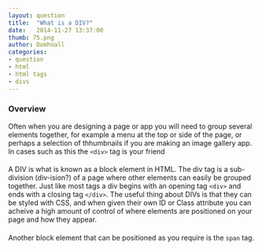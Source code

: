 ```yaml
---
layout: question
title:  "What is a DIV?"
date:   2014-11-27 13:37:00
thumb: 75.png
author: Domhnall
categories:
- question
- html
- html tags
- divs
---
```


### Overview

Often when you are designing a page or app you will need to group several elements together, for example a menu at the top or side of the page, or perhaps a selection of thhumbnails if you are making an image gallery app.
In cases such as this the `<div>` tag is your friend

<!--more-->

#### <DIV>

A DIV is what is known as a block element in HTML. The div tag is a sub-division (div-ision?) of a page where other elements can easily be grouped together. Just like most tags a div begins with an opening tag `<div>` and ends with a closing tag `</div>`. The useful thing about DIVs is that they can be styled with CSS, and when given their own ID or Class attribute you can acheive a high amount of control of where elements are positioned on your page and how they appear.


#### <SPAN>
Another block element that can be positioned as you require is the `span` tag.



